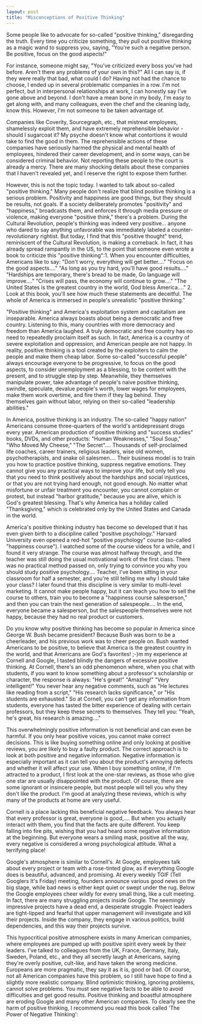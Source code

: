 ```yaml
---
layout: post
title: "Misconceptions of Positive Thinking"
---
```



Some people like to advocate for so-called "positive thinking," disregarding the truth. Every time you criticize something, they pull out positive thinking as a magic wand to suppress you, saying, "You're such a negative person. Be positive, focus on the good aspects!"

For instance, someone might say, "You've criticized every boss you've had before. Aren't there any problems of your own in this?" All I can say is, if they were really that bad, what could I do? Having not had the chance to choose, I ended up in several problematic companies in a row. I'm not perfect, but in interpersonal relationships at work, I can honestly say I've gone above and beyond. I don't have a mean bone in my body, I'm easy to get along with, and many colleagues, even the chef and the cleaning lady, know this. However, I'm not someone to be taken advantage of.

Companies like Coverity, Sourcegraph, etc., that mistreat employees, shamelessly exploit them, and have extremely reprehensible behavior - should I sugarcoat it? My psyche doesn't know what contortions it would take to find the good in them. The reprehensible actions of these companies have seriously harmed the physical and mental health of employees, hindered their career development, and in some ways, can be considered criminal behavior. Not reporting these people to the court is already a mercy. There are many shocking details about these companies that I haven't revealed yet, and I reserve the right to expose them further.

However, this is not the topic today. I wanted to talk about so-called "positive thinking." Many people don't realize that blind positive thinking is a serious problem. Positivity and happiness are good things, but they should be results, not goals. If a society deliberately promotes "positivity" and "happiness," broadcasts them, and enforces it through media pressure or violence, making everyone "positive think," there's a problem. During the Cultural Revolution, people's thinking was indeed very positive... anyone who dared to say anything unfavorable was immediately labeled a counter-revolutionary rightist. But today, I find that this "positive thought" trend, reminiscent of the Cultural Revolution, is making a comeback. In fact, it has already spread rampantly in the US, to the point that someone even wrote a book to criticize this "positive thinking":1. When you encounter difficulties, Americans like to say: "Don't worry, everything will get better...." "Focus on the good aspects...." "As long as you try hard, you'll have good results...." "Hardships are temporary, there's bread to be made, Go language will improve...." "Crises will pass, the economy will continue to grow...." "The United States is the greatest country in the world, God bless America...." 2. Look at this book, you'll see how much these statements are deceitful. The whole of America is immersed in people's unrealistic "positive thinking."

"Positive thinking" and America's exploitation system and capitalism are inseparable. America always boasts about being a democratic and free country. Listening to this, many countries with more democracy and freedom than America laughed. A truly democratic and free country has no need to repeatedly proclaim itself as such. In fact, America is a country of severe exploitation and oppression, and American people are not happy. In reality, positive thinking is a tool created by the exploiters to calm the people and make them cheap labor. Some so-called "successful people" always encourage everyone to be progressive, to focus on the good aspects, to consider unemployment as a blessing, to be content with the present, and to struggle step by step. Meanwhile, they themselves manipulate power, take advantage of people's naive positive thinking, swindle, speculate, devalue people's worth, lower wages for employees, make them work overtime, and fire them if they lag behind. They themselves gain without labor, relying on their so-called "leadership abilities."

In America, positive thinking is an industry. The so-called "happy nation" Americans consume three-quarters of the world's antidepressant drugs every year. American production of positive thinking and "success studies" books, DVDs, and other products: "Human Weaknesses," "Soul Soup," "Who Moved My Cheese," "The Secret".... Thousands of self-proclaimed life coaches, career trainers, religious leaders, wise old women, psychotherapists, and snake oil salesmen.... Their business model is to train you how to practice positive thinking, suppress negative emotions. They cannot give you any practical ways to improve your life, but only tell you that you need to think positively about the hardships and social injustices, or that you are not trying hard enough, not good enough. No matter what misfortune or unfair treatment you encounter, you cannot complain or protest, but instead "harbor gratitude," because you are alive, which is God's greatest blessing. That's why America has a holiday called "Thanksgiving," which is celebrated only by the United States and Canada in the world.

America's positive thinking industry has become so developed that it has even given birth to a discipline called "positive psychology." Harvard University even opened a red-hot "positive psychology" course (so-called "happiness course"). I watched some of the course videos for a while, and I found it very strange. The course was almost halfway through, and the teacher was still doing the usual motivational work of the first class. There was no practical method passed on, only trying to convince you why you should study positive psychology.... Teacher, I've been sitting in your classroom for half a semester, and you're still telling me why I should take your class? I later found that this discipline is very similar to multi-level marketing. It cannot make people happy, but it can teach you how to sell the course to others, train you to become a "happiness course salesperson," and then you can train the next generation of salespeople.... In the end, everyone became a salesperson, but the salespeople themselves were not happy, because they had no real product or customers.

Do you know why positive thinking has become so popular in America since George W. Bush became president? Because Bush was born to be a cheerleader, and his previous work was to cheer people on. Bush wanted Americans to be positive, to believe that America is the greatest country in the world, and that Americans are God's favorites! ;-)m my experience at Cornell and Google, I tasted blindly the dangers of excessive positive thinking. At Cornell, there's an odd phenomenon where, when you chat with students, if you want to know something about a professor's scholarship or character, the response is always: "He's great!" "Amazing!" "Very intelligent!" You never hear any negative comments, such as "He lectures like reading from a script," "His research lacks significance," or "His students are exhausted." So at Cornell, you can't get any information from students, everyone has tasted the bitter experience of dealing with certain professors, but they keep these secrets to themselves. They tell you: "Yeah, he's great, his research is amazing...."

This overwhelmingly positive information is not beneficial and can even be harmful. If you only hear positive voices, you cannot make correct decisions. This is like buying something online and only looking at positive reviews, you are likely to buy a faulty product. The correct approach is to look at both positive and negative information. Negative information is especially important as it can tell you about the product's annoying defects and whether it will affect your use. When I buy something online, if I'm attracted to a product, I first look at the one-star reviews, as those who give one star are usually disappointed with the product. Of course, there are some ignorant or insincere people, but most people will tell you why they don't like the product. I'm good at analyzing these reviews, which is why many of the products at home are very useful.

Cornell is a place lacking this beneficial negative feedback. You always hear that every professor is great, everyone is good,.... But when you actually interact with them, you find that the facts are quite different. You keep falling into fire pits, wishing that you had heard some negative information at the beginning. But everyone wears a smiling mask, positive all the way, every negative is considered a wrong psychological attitude. What a terrifying place!

Google's atmosphere is similar to Cornell's. At Google, employees talk about every project or team with a rose-tinted glow, as if everything Google does is beautiful, advanced, and promising. At every weekly TGIF (Tell Googlers It's Friday) meeting, founders announce various good news on the big stage, while bad news is either kept quiet or swept under the rug. Below the Google employees cheer wildly for every small thing, like a cult meeting. In fact, there are many struggling projects inside Google. The seemingly impressive projects have a dead end, a desperate struggle. Project leaders are tight-lipped and fearful that upper management will investigate and kill their projects. Inside the company, they engage in various politics, build dependencies, and this way their projects survive.

This hypocritical positive atmosphere exists in many American companies, where employees are pumped up with positive spirit every week by their leaders. I've talked to colleagues from the UK, France, Germany, Italy, Sweden, Poland, etc., and they all secretly laugh at Americans, saying they're overly positive, cult-like, and have taken the wrong medicine. Europeans are more pragmatic, they say it as it is, good or bad. Of course, not all American companies have this problem, so I still have hope to find a slightly more realistic company. Blind optimistic thinking, ignoring problems, cannot solve problems. You must see negative facts to be able to avoid difficulties and get good results. Positive thinking and boastful atmosphere are eroding Google and many other American companies. To clearly see the harm of positive thinking, I recommend you read this book called 'The Power of Negative Thinking':